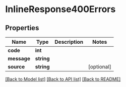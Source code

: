 # InlineResponse400Errors

## Properties
Name | Type | Description | Notes
------------ | ------------- | ------------- | -------------
**code** | **int** |  | 
**message** | **string** |  | 
**source** | **string** |  | [optional] 

[[Back to Model list]](../README.md#documentation-for-models) [[Back to API list]](../README.md#documentation-for-api-endpoints) [[Back to README]](../README.md)


